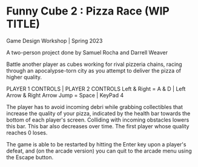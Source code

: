 # Funny Cube 2 : Pizza Race (WIP TITLE)
Game Design Workshop | Spring 2023

A two-person project done by Samuel Rocha and Darrell Weaver

Battle another player as cubes working for rival pizzeria chains, racing through an apocalypse-torn city 
as you attempt to deliver the pizza of higher quality.

PLAYER 1 CONTROLS | PLAYER 2 CONTROLS
Left & Right = A & D | Left Arrow & Right Arrow
Jump = Space | KeyPad 4

The player has to avoid incoming debri while grabbing collectibles that increase the quality of your pizza, indicated by the health bar towards the bottom
of each player's screen. Colliding with incoming obstacles lowers this bar. This bar also decreases over time. The first player whose quality reaches 0 loses.

The game is able to be restarted by hitting the Enter key upon a player's defeat, and (on the arcade version) you can quit to 
the arcade menu using the Escape button.
